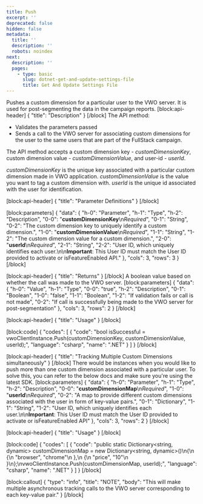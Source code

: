 ```yaml
---
title: Push
excerpt: ''
deprecated: false
hidden: false
metadata:
  title: ''
  description: ''
  robots: noindex
next:
  description: ''
  pages:
    - type: basic
      slug: dotnet-get-and-update-settings-file
      title: Get And Update Settings File
---
```

Pushes a custom dimension for a particular user to the VWO server. It is used for post-segmenting the data in the campaign reports.
[block:api-header]
{
  "title": "Description"
}
[/block]
The API method:
  * Validates the parameters passed
  * Sends a call to the VWO server for associating custom dimensions for the user to the same users that are part of the FullStack campaign.

The API method accepts a custom dimension key - *customDimensionKey*, custom dimension value - *customDimensionValue*, and user-id - *userId*.

*customDimensionKey* is the unique key associated with a particular custom dimension made in VWO application.
*customDimensionValue* is the value you want to tag a custom dimension with.
*userId* is the unique id associated with the user for identification.

[block:api-header]
{
  "title": "Parameter Definitions"
}
[/block]

[block:parameters]
{
  "data": {
    "h-0": "Parameter",
    "h-1": "Type",
    "h-2": "Description",
    "0-0": "**customDimensionKey**\n*Required*",
    "0-1": "String",
    "0-2": "The custom dimension key to uniquely identify a custom dimension.",
    "1-0": "**customDimensionValue**\n*Required*",
    "1-1": "String",
    "1-2": "The custom dimension value for a custom dimension.",
    "2-0": "**userId**\n*Required*",
    "2-1": "String",
    "2-2": "User ID, which uniquely identifies each user.\n\n**Important**: This User ID must match the User ID provided to activate or isFeatureEnabled API."
  },
  "cols": 3,
  "rows": 3
}
[/block]

[block:api-header]
{
  "title": "Returns"
}
[/block]
A boolean value based on whether the call was made to the VWO server.
[block:parameters]
{
  "data": {
    "h-0": "Value",
    "h-1": "Type",
    "0-0": "true",
    "h-2": "Description",
    "0-1": "Boolean",
    "1-0": "false",
    "1-1": "Boolean",
    "1-2": "If validation fails or call is not made",
    "0-2": "If call is successfully being made to the VWO server for post-segmentation"
  },
  "cols": 3,
  "rows": 2
}
[/block]

[block:api-header]
{
  "title": "Usage"
}
[/block]

[block:code]
{
  "codes": [
    {
      "code": "bool isSuccessful = vwoClientInstance.Push(customDimensionKey, customDimensionValue, userId);",
      "language": "csharp",
      "name": ".NET"
    }
  ]
}
[/block]

[block:api-header]
{
  "title": "Tracking Multiple Custom Dimensions simultaneously"
}
[/block]
There would be instances when you would like to push more than one custom dimension associated with a particular user. To solve this, you can refer to the below docs and make sure you're using the latest SDK.
[block:parameters]
{
  "data": {
    "h-0": "Parameter",
    "h-1": "Type",
    "h-2": "Description",
    "0-0": "**customDimensionMap**\n*Required*",
    "1-0": "**userId**\n*Required*",
    "0-2": "A map to provide different custom dimensions associated with the user in form of key-value pairs.",
    "0-1": "Dictionary",
    "1-1": "String",
    "1-2": "User ID, which uniquely identifies each user.\n\n**Important**: This User ID must match the User ID provided to activate or isFeatureEnabled API"
  },
  "cols": 3,
  "rows": 2
}
[/block]

[block:api-header]
{
  "title": "Usage"
}
[/block]

[block:code]
{
  "codes": [
    {
      "code": "public static Dictionary<string, dynamic> customDimensionMap = new Dictionary<string, dynamic>()\n{\n  {\n    \"browser\", \"chrome\"\n  },\n  {\n    \"price\", \"10\"\n  }\n};\nvwoClientInstance.Push(customDimensionMap, userId);",
      "language": "csharp",
      "name": ".NET"
    }
  ]
}
[/block]

[block:callout]
{
  "type": "info",
  "title": "NOTE",
  "body": "This will make multiple asynchronous tracking calls to the VWO server corresponding to each key-value pair."
}
[/block]